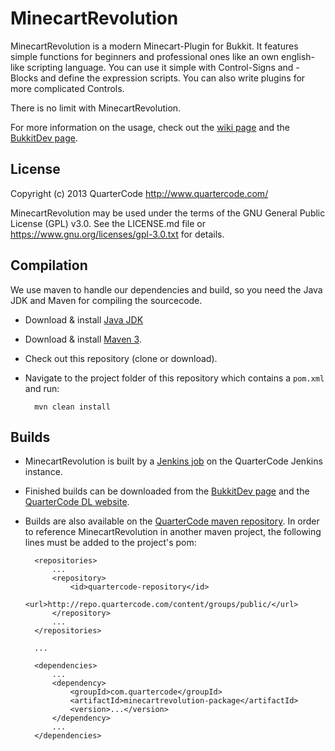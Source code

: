 MinecartRevolution
==================

MinecartRevolution is a modern Minecart-Plugin for Bukkit. It features simple functions for beginners and professional ones like an own english-like scripting language.
You can use it simple with Control-Signs and -Blocks and define the expression scripts. You can also write plugins for more complicated Controls.

There is no limit with MinecartRevolution.

For more information on the usage, check out the [wiki page](http://quartercode.com/wiki/index.php?title=MinecartRevolution) and the [BukkitDev page](http://dev.bukkit.org/server-mods/MinecartRevolution/).

License
-------

Copyright (c) 2013 QuarterCode <http://www.quartercode.com/>

MinecartRevolution may be used under the terms of the GNU General Public License (GPL) v3.0. See the LICENSE.md file or https://www.gnu.org/licenses/gpl-3.0.txt for details.

Compilation
-----------

We use maven to handle our dependencies and build, so you need the Java JDK and Maven for compiling the sourcecode.

* Download & install [Java JDK](http://www.oracle.com/technetwork/java/javase/downloads/jdk7-downloads-1880260.html)
* Download & install [Maven 3](http://maven.apache.org/download.cgi).
* Check out this repository (clone or download).
* Navigate to the project folder of this repository which contains a `pom.xml` and run:

        mvn clean install

Builds
------

* MinecartRevolution is built by a [Jenkins job](http://ci.quartercode.com/job/MinecartRevolution/) on the QuarterCode Jenkins instance.
* Finished builds can be downloaded from the [BukkitDev page](http://dev.bukkit.org/server-mods/MinecartRevolution/) and the [QuarterCode DL website](http://quartercode.com/dl/projects/details?projectId=MinecartRevolution).
* Builds are also available on the [QuarterCode maven repository](http://repo.quartercode.com).
  In order to reference MinecartRevolution in another maven project, the following lines must be added to the project's pom:

        <repositories>
            ...
            <repository>
                <id>quartercode-repository</id>
                <url>http://repo.quartercode.com/content/groups/public/</url>
            </repository>
            ...
        </repositories>

        ...

        <dependencies>
            ...
            <dependency>
                <groupId>com.quartercode</groupId>
                <artifactId>minecartrevolution-package</artifactId>
                <version>...</version>
            </dependency>
            ...
        </dependencies>

